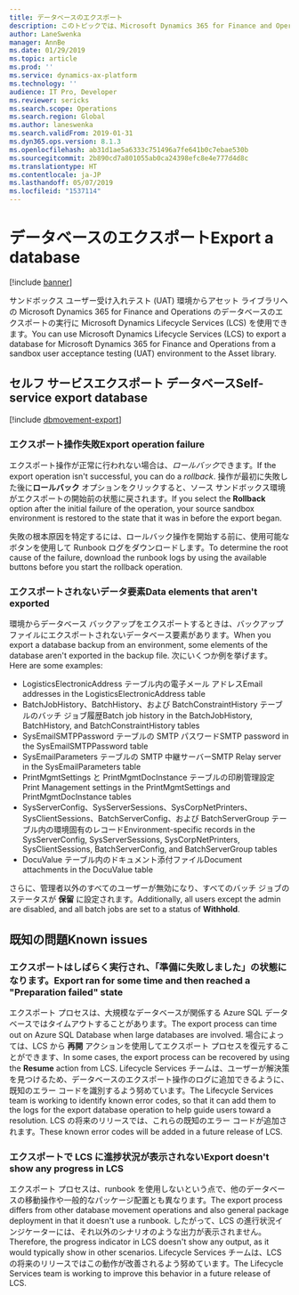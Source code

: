 ```yaml
---
title: データベースのエクスポート
description: このトピックでは、Microsoft Dynamics 365 for Finance and Operations のデータベースをエクスポートする方法について説明します。
author: LaneSwenka
manager: AnnBe
ms.date: 01/29/2019
ms.topic: article
ms.prod: ''
ms.service: dynamics-ax-platform
ms.technology: ''
audience: IT Pro, Developer
ms.reviewer: sericks
ms.search.scope: Operations
ms.search.region: Global
ms.author: laneswenka
ms.search.validFrom: 2019-01-31
ms.dyn365.ops.version: 8.1.3
ms.openlocfilehash: ab31d1ae5a6333c751496a7fe641b0c7ebae530b
ms.sourcegitcommit: 2b890cd7a801055ab0ca24398efc8e4e777d4d8c
ms.translationtype: HT
ms.contentlocale: ja-JP
ms.lasthandoff: 05/07/2019
ms.locfileid: "1537114"
---
```

# <a name="export-a-database"></a><span data-ttu-id="141c4-103">データベースのエクスポート</span><span class="sxs-lookup"><span data-stu-id="141c4-103">Export a database</span></span>

[!include [banner](../includes/banner.md)]

<span data-ttu-id="141c4-104">サンドボックス ユーザー受け入れテスト (UAT) 環境からアセット ライブラリへの Microsoft Dynamics 365 for Finance and Operations のデータベースのエクスポートの実行に Microsoft Dynamics Lifecycle Services (LCS) を使用できます。</span><span class="sxs-lookup"><span data-stu-id="141c4-104">You can use Microsoft Dynamics Lifecycle Services (LCS) to export a database for Microsoft Dynamics 365 for Finance and Operations from a sandbox user acceptance testing (UAT) environment to the Asset library.</span></span>

## <a name="self-service-export-database"></a><span data-ttu-id="141c4-105">セルフ サービスエクスポート データベース</span><span class="sxs-lookup"><span data-stu-id="141c4-105">Self-service export database</span></span>

[!include [dbmovement-export](../includes/dbmovement-export.md)]

### <a name="export-operation-failure"></a><span data-ttu-id="141c4-106">エクスポート操作失敗</span><span class="sxs-lookup"><span data-stu-id="141c4-106">Export operation failure</span></span>

<span data-ttu-id="141c4-107">エクスポート操作が正常に行われない場合は、*ロールバック*できます。</span><span class="sxs-lookup"><span data-stu-id="141c4-107">If the export operation isn't successful, you can do a *rollback*.</span></span> <span data-ttu-id="141c4-108">操作が最初に失敗した後に**ロールバック** オプションをクリックすると、ソース サンドボックス環境がエクスポートの開始前の状態に戻されます。</span><span class="sxs-lookup"><span data-stu-id="141c4-108">If you select the **Rollback** option after the initial failure of the operation, your source sandbox environment is restored to the state that it was in before the export began.</span></span>

<span data-ttu-id="141c4-109">失敗の根本原因を特定するには、ロールバック操作を開始する前に、使用可能なボタンを使用して Runbook ログをダウンロードします。</span><span class="sxs-lookup"><span data-stu-id="141c4-109">To determine the root cause of the failure, download the runbook logs by using the available buttons before you start the rollback operation.</span></span>

### <a name="data-elements-that-arent-exported"></a><span data-ttu-id="141c4-110">エクスポートされないデータ要素</span><span class="sxs-lookup"><span data-stu-id="141c4-110">Data elements that aren't exported</span></span>

<span data-ttu-id="141c4-111">環境からデータベース バックアップをエクスポートするときは、バックアップ ファイルにエクスポートされないデータベース要素があります。</span><span class="sxs-lookup"><span data-stu-id="141c4-111">When you export a database backup from an environment, some elements of the database aren't exported in the backup file.</span></span> <span data-ttu-id="141c4-112">次にいくつか例を挙げます。</span><span class="sxs-lookup"><span data-stu-id="141c4-112">Here are some examples:</span></span>

* <span data-ttu-id="141c4-113">LogisticsElectronicAddress テーブル内の電子メール アドレス</span><span class="sxs-lookup"><span data-stu-id="141c4-113">Email addresses in the LogisticsElectronicAddress table</span></span>
* <span data-ttu-id="141c4-114">BatchJobHistory、BatchHistory、および BatchConstraintHistory テーブルのバッチ ジョブ履歴</span><span class="sxs-lookup"><span data-stu-id="141c4-114">Batch job history in the BatchJobHistory, BatchHistory, and BatchConstraintHistory tables</span></span>
* <span data-ttu-id="141c4-115">SysEmailSMTPPassword テーブルの SMTP パスワード</span><span class="sxs-lookup"><span data-stu-id="141c4-115">SMTP password in the SysEmailSMTPPassword table</span></span>
* <span data-ttu-id="141c4-116">SysEmailParameters テーブルの SMTP 中継サーバー</span><span class="sxs-lookup"><span data-stu-id="141c4-116">SMTP Relay server in the SysEmailParameters table</span></span>
* <span data-ttu-id="141c4-117">PrintMgmtSettings と PrintMgmtDocInstance テーブルの印刷管理設定</span><span class="sxs-lookup"><span data-stu-id="141c4-117">Print Management settings in the PrintMgmtSettings and PrintMgmtDocInstance tables</span></span>
* <span data-ttu-id="141c4-118">SysServerConfig、SysServerSessions、SysCorpNetPrinters、SysClientSessions、BatchServerConfig、および BatchServerGroup テーブル内の環境固有のレコード</span><span class="sxs-lookup"><span data-stu-id="141c4-118">Environment-specific records in the SysServerConfig, SysServerSessions, SysCorpNetPrinters, SysClientSessions, BatchServerConfig, and BatchServerGroup tables</span></span>
* <span data-ttu-id="141c4-119">DocuValue テーブル内のドキュメント添付ファイル</span><span class="sxs-lookup"><span data-stu-id="141c4-119">Document attachments in the DocuValue table</span></span>

<span data-ttu-id="141c4-120">さらに、管理者以外のすべてのユーザーが無効になり、すべてのバッチ ジョブのステータスが **保留** に設定されます。</span><span class="sxs-lookup"><span data-stu-id="141c4-120">Additionally, all users except the admin are disabled, and all batch jobs are set to a status of **Withhold**.</span></span>

## <a name="known-issues"></a><span data-ttu-id="141c4-121">既知の問題</span><span class="sxs-lookup"><span data-stu-id="141c4-121">Known issues</span></span>

### <a name="export-ran-for-some-time-and-then-reached-a-preparation-failed-state"></a><span data-ttu-id="141c4-122">エクスポートはしばらく実行され、「準備に失敗しました」の状態になります。</span><span class="sxs-lookup"><span data-stu-id="141c4-122">Export ran for some time and then reached a "Preparation failed" state</span></span>

<span data-ttu-id="141c4-123">エクスポート プロセスは、大規模なデータベースが関係する Azure SQL データベースではタイムアウトすることがあります。</span><span class="sxs-lookup"><span data-stu-id="141c4-123">The export process can time out on Azure SQL Database when large databases are involved.</span></span> <span data-ttu-id="141c4-124">場合によっては、LCS から **再開** アクションを使用してエクスポート プロセスを復元することができます、</span><span class="sxs-lookup"><span data-stu-id="141c4-124">In some cases, the export process can be recovered by using the **Resume** action from LCS.</span></span> <span data-ttu-id="141c4-125">Lifecycle Services チームは、ユーザーが解決策を見つけるため、データベースのエクスポート操作のログに追加できるように、既知のエラー コードを識別するよう努めています。</span><span class="sxs-lookup"><span data-stu-id="141c4-125">The Lifecycle Services team is working to identify known error codes, so that it can add them to the logs for the export database operation to help guide users toward a resolution.</span></span> <span data-ttu-id="141c4-126">LCS の将来のリリースでは、これらの既知のエラー コードが追加されます。</span><span class="sxs-lookup"><span data-stu-id="141c4-126">These known error codes will be added in a future release of LCS.</span></span>

### <a name="export-doesnt-show-any-progress-in-lcs"></a><span data-ttu-id="141c4-127">エクスポートで LCS に進捗状況が表示されない</span><span class="sxs-lookup"><span data-stu-id="141c4-127">Export doesn't show any progress in LCS</span></span>

<span data-ttu-id="141c4-128">エクスポート プロセスは、runbook を使用しないという点で、他のデータベースの移動操作や一般的なパッケージ配置とも異なります。</span><span class="sxs-lookup"><span data-stu-id="141c4-128">The export process differs from other database movement operations and also general package deployment in that it doesn't use a runbook.</span></span> <span data-ttu-id="141c4-129">したがって、LCS の進行状況インジケーターには、それ以外のシナリオのような出力が表示されません。</span><span class="sxs-lookup"><span data-stu-id="141c4-129">Therefore, the progress indicator in LCS doesn't show any output, as it would typically show in other scenarios.</span></span> <span data-ttu-id="141c4-130">Lifecycle Services チームは、LCS の将来のリリースではこの動作が改善されるよう努めています。</span><span class="sxs-lookup"><span data-stu-id="141c4-130">The Lifecycle Services team is working to improve this behavior in a future release of LCS.</span></span>
